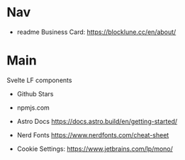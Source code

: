 # Nav

- readme Business Card: https://blocklune.cc/en/about/

# Main

Svelte LF components

- Github Stars
- npmjs.com
- Astro Docs https://docs.astro.build/en/getting-started/
- Nerd Fonts https://www.nerdfonts.com/cheat-sheet

- Cookie Settings: https://www.jetbrains.com/lp/mono/